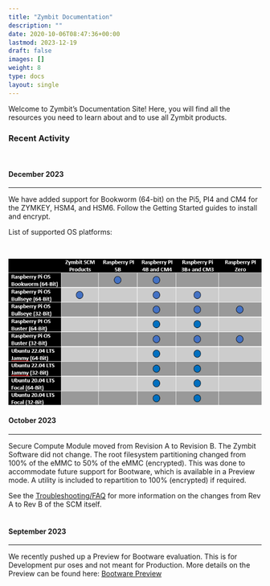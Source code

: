 ```yaml
---
title: "Zymbit Documentation"
description: ""
date: 2020-10-06T08:47:36+00:00
lastmod: 2023-12-19
draft: false
images: []
weight: 8
type: docs
layout: single
---
```


Welcome to Zymbit’s Documentation Site! Here, you will find all the resources you need to learn about and to use all Zymbit products.

### Recent Activity
<br>

#### December 2023
-----
We have added support for Bookworm (64-bit) on the Pi5, PI4 and CM4 for the ZYMKEY, HSM4, and HSM6. Follow the Getting Started guides to install and encrypt. 

List of supported OS platforms:

<br>

![supported OSs](supported-os-dots.png) 
<br>

#### October 2023
-----
Secure Compute Module moved from Revision A to Revision B. The Zymbit Software did not change. The root filesystem partitioning changed from 100% of the eMMC to 50% of the eMMC (encrypted). This was done to accommodate future support for Bootware, which is available in a Preview mode. A utility is included to repartition to 100% (encrypted) if required. 

See the [Troubleshooting/FAQ](troubleshooting/scm) for more information on the changes from Rev A to Rev B of the SCM itself.
<br>
<br>

#### September 2023
-----
We recently pushed up a Preview for Bootware evaluation. This is for Development pur
oses and not meant for Production. More details on the Preview can be found here:  [Bootware Preview](bootware-preview)
